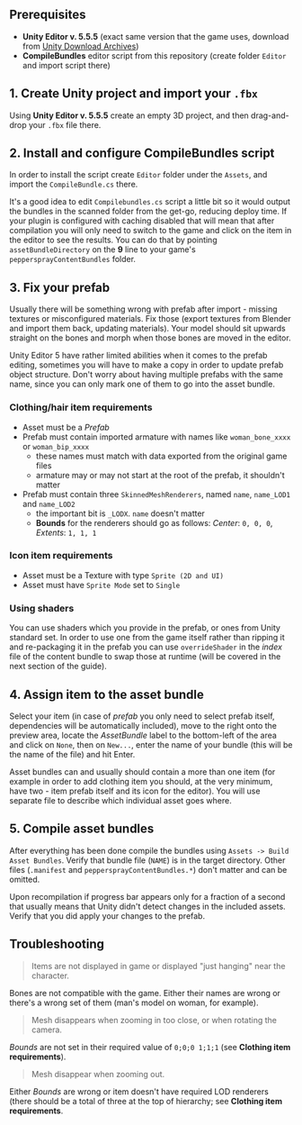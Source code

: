 ﻿## Prerequisites
* **Unity Editor v. 5.5.5** (exact same version that the game uses, download from [Unity Download Archives](https://unity3d.com/get-unity/download/archive))
* **CompileBundles** editor script from this repository (create folder `Editor` and import script there)

## 1. Create Unity project and import your `.fbx`
Using **Unity Editor v. 5.5.5** create an empty 3D project, and then drag-and-drop your `.fbx` file there.

## 2. Install and configure CompileBundles script
In order to install the script create `Editor` folder under the `Assets`, and import the `CompileBundle.cs` there.

It's a good idea to edit `Compilebundles.cs` script a little bit so it would output the bundles in the scanned folder 
from the get-go, reducing deploy time. If your plugin is configured with caching disabled that will mean that after 
compilation you will only need to switch to the game and click on the item in the editor to see the results.
You can do that by pointing `assetBundleDirectory` on the **9** line to your game's `peppersprayContentBundles` folder.

## 3. Fix your prefab
Usually there will be something wrong with prefab after import - missing textures or misconfigured materials. 
Fix those (export textures from Blender and import them back, updating materials). Your model should sit upwards straight 
on the bones and morph when those bones are moved in the editor.

Unity Editor 5 have rather limited abilities when it comes to the prefab editing, sometimes you will have to make a 
copy in order to update prefab object structure. Don't worry about having multiple prefabs with the same name, since
you can only mark one of them to go into the asset bundle.

### Clothing/hair item requirements
* Asset must be a *Prefab*
* Prefab must contain imported armature with names like `woman_bone_xxxx` or `woman_bip_xxxx`
    * these names must match with data exported from the original game files
    * armature may or may not start at the root of the prefab, it shouldn't matter
* Prefab must contain three `SkinnedMeshRenderers`, named `name`, `name_LOD1` and `name_LOD2`
    * the important bit is `_LODX`. `name` doesn't matter
    * **Bounds** for the renderers should go as follows: *Center*: `0, 0, 0`, *Extents*: `1, 1, 1`
        
### Icon item requirements
* Asset must be a Texture with type `Sprite (2D and UI)`
* Asset must have `Sprite Mode` set to `Single`

### Using shaders
You can use shaders which you provide in the prefab, or ones from Unity standard set. In order to use one from the game
itself rather than ripping it and re-packaging it in the prefab you can use `overrideShader` in the *index* file of the
content bundle to swap those at runtime (will be covered in the next section of the guide).

## 4. Assign item to the asset bundle
Select your item (in case of *prefab* you only need to select prefab itself, dependencies will be automatically included),
move to the right onto the preview area, locate the *AssetBundle* label to the bottom-left of the area and click on `None`,
then on `New...`, enter the name of your bundle (this will be the name of the file) and hit Enter.

Asset bundles can and usually should contain a more than one item (for example in order to add clothing item you should,
at the very minimum, have two - item prefab itself and its icon for the editor). You will use separate file to describe
which individual asset goes where.

## 5. Compile asset bundles
After everything has been done compile the bundles using `Assets -> Build Asset Bundles`. Verify that bundle file 
(`NAME`) is in the target directory. Other files (`.manifest` and `peppersprayContentBundles.*`) don't matter and can be omitted.

Upon recompilation if progress bar appears only for a fraction of a second that usually means that Unity didn't detect 
changes in the included assets. Verify that you did apply your changes to the prefab.

## Troubleshooting
> Items are not displayed in game or displayed "just hanging" near the character.

Bones are not compatible with the game. Either their names are wrong or there's a wrong set of them (man's model on woman, for example).

> Mesh disappears when zooming in too close, or when rotating the camera.

*Bounds* are not set in their required value of `0;0;0 1;1;1` (see **Clothing item requirements**).

> Mesh disappear when zooming out.

Either *Bounds* are wrong or item doesn't have required LOD renderers (there should be a total of three at the top of hierarchy; see **Clothing item requirements**.
